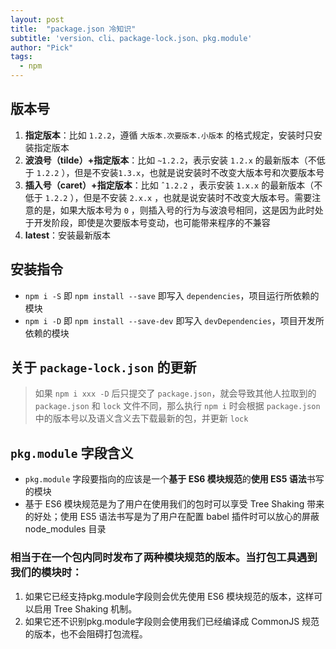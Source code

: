 ```yaml
---
layout: post
title:  "package.json 冷知识"
subtitle: 'version、cli、package-lock.json、pkg.module'
author: "Pick"
tags:
  - npm
---
```


## 版本号
1. **指定版本**：比如 `1.2.2`，遵循 `大版本.次要版本.小版本` 的格式规定，安装时只安装指定版本
2. **波浪号（tilde）+指定版本**：比如 `~1.2.2`，表示安装 `1.2.x` 的最新版本（不低于 `1.2.2` ），但是不安装`1.3.x`，也就是说安装时不改变大版本号和次要版本号
3. **插入号（caret）+指定版本**：比如 `ˆ1.2.2` ，表示安装 `1.x.x` 的最新版本（不低于 `1.2.2` ），但是不安装 `2.x.x` ，也就是说安装时不改变大版本号。需要注意的是，如果大版本号为 `0` ，则插入号的行为与波浪号相同，这是因为此时处于开发阶段，即使是次要版本号变动，也可能带来程序的不兼容
4. **latest**：安装最新版本

## 安装指令
* `npm i -S` 即 `npm install --save` 即写入 `dependencies`，项目运行所依赖的模块
* `npm i -D` 即 `npm install --save-dev` 即写入 `devDependencies`，项目开发所依赖的模块

## 关于 `package-lock.json` 的更新
> 如果 `npm i xxx -D` 后只提交了 `package.json`，就会导致其他人拉取到的 `package.json` 和 `lock` 文件不同，那么执行 `npm i` 时会根据 `package.json` 中的版本号以及语义含义去下载最新的包，并更新 `lock`  


## `pkg.module` 字段含义
* `pkg.module` 字段要指向的应该是一个**基于 ES6 模块规范**的**使用 ES5 语法**书写的模块
* 基于 ES6 模块规范是为了用户在使用我们的包时可以享受 Tree Shaking 带来的好处；使用 ES5 语法书写是为了用户在配置 babel 插件时可以放心的屏蔽node_modules 目录

### 相当于在一个包内同时发布了两种模块规范的版本。当打包工具遇到我们的模块时：
1. 如果它已经支持pkg.module字段则会优先使用 ES6 模块规范的版本，这样可以启用 Tree Shaking 机制。
2. 如果它还不识别pkg.module字段则会使用我们已经编译成 CommonJS 规范的版本，也不会阻碍打包流程。